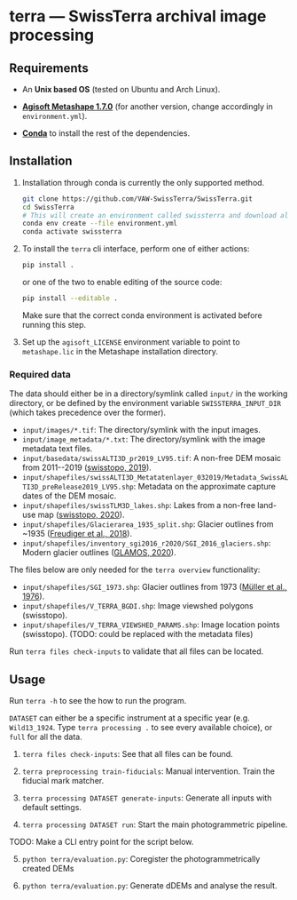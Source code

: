 # terra — SwissTerra archival image processing

## Requirements

* An **Unix based OS** (tested on Ubuntu and Arch Linux).

* **[Agisoft Metashape 1.7.0](https://www.agisoft.com/downloads/installer/)** (for another version, change accordingly in `environment.yml`).

* **[Conda](https://docs.conda.io/projects/conda/en/latest/user-guide/install/linux.html)** to install the rest of the dependencies.

## Installation
1. 	
	Installation through conda is currently the only supported method.

	```bash
	git clone https://github.com/VAW-SwissTerra/SwissTerra.git
	cd SwissTerra
	# This will create an environment called swissterra and download all the packages
	conda env create --file environment.yml
	conda activate swissterra
	```
2. 	To install the `terra` cli interface, perform one of either actions:
	```bash
	pip install .
	```
	or one of the two to enable editing of the source code:
	```bash
	pip install --editable .
	```

	Make sure that the correct conda environment is activated before running this step.

3. 	Set up the `agisoft_LICENSE` environment variable to point to `metashape.lic` in the Metashape installation directory.

### Required data
The data should either be in a directory/symlink called `input/` in the working directory, or be defined by the environment variable `SWISSTERRA_INPUT_DIR` (which takes precedence over the former).

* `input/images/*.tif`: The directory/symlink with the input images.
* `input/image_metadata/*.txt`: The directory/symlink with the image metadata text files.
* `input/basedata/swissALTI3D_pr2019_LV95.tif`: A non-free DEM mosaic from 2011--2019 ([swisstopo, 2019](https://shop.swisstopo.admin.ch/de/products/height_models/alti3D)).
* `input/shapefiles/swissALTI3D_Metatatenlayer_032019/Metadata_SwissALTI3D_preRelease2019_LV95.shp`: Metadata on the approximate capture dates of the DEM mosaic.
* `input/shapefiles/swissTLM3D_lakes.shp`: Lakes from a non-free land-use map ([swisstopo, 2020](https://shop.swisstopo.admin.ch/en/products/landscape/tlm3D)).
* `input/shapefiles/Glacierarea_1935_split.shp`: Glacier outlines from ~1935 ([Freudiger et al., 2018](https://doi.org/10.6094/UNIFR/15008)).
* `input/shapefiles/inventory_sgi2016_r2020/SGI_2016_glaciers.shp`: Modern glacier outlines ([GLAMOS, 2020](https://doi.glamos.ch/data/inventory/inventory_sgi2016_r2020.html)).

The files below are only needed for the `terra overview` functionality:

* `input/shapefiles/SGI_1973.shp`: Glacier outlines from 1973 ([Müller et al., 1976](https://doi.glamos.ch/data/inventory/inventory_sgi1973_r1976.zip)).
* `input/shapefiles/V_TERRA_BGDI.shp`: Image viewshed polygons (swisstopo).
* `input/shapefiles/V_TERRA_VIEWSHED_PARAMS.shp`: Image location points (swisstopo). (TODO: could be replaced with the metadata files)

Run `terra files check-inputs` to validate that all files can be located.

## Usage
Run `terra -h` to see the how to run the program.

`DATASET` can either be a specific instrument at a specific year (e.g. `Wild13_1924`. Type `terra processing .` to see every available choice), or `full` for all the data.

1. `terra files check-inputs`: See that all files can be found.

2. `terra preprocessing train-fiducials`: Manual intervention. Train the fiducial mark matcher.

3. `terra processing DATASET generate-inputs`: Generate all inputs with default settings.

4. `terra processing DATASET run`: Start the main photogrammetric pipeline.

TODO: Make a CLI entry point for the script below.

5. `python terra/evaluation.py`: Coregister the photogrammetrically created DEMs

6. `python terra/evaluation.py`: Generate dDEMs and analyse the result.

